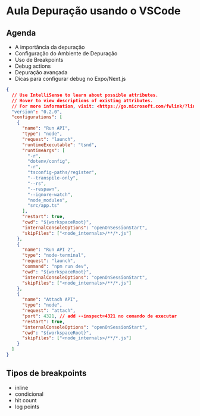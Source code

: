 # Aula Depuração usando o VSCode

## Agenda

- A importância da depuração
- Configuração do Ambiente de Depuração
- Uso de Breakpoints
- Debug actions
- Depuração avançada
- Dicas para configurar debug no Expo/Next.js

```json
{
  // Use IntelliSense to learn about possible attributes.
  // Hover to view descriptions of existing attributes.
  // For more information, visit: <https://go.microsoft.com/fwlink/?linkid=830387>
  "version": "0.2.0",
  "configurations": [
    {
      "name": "Run API",
      "type": "node",
      "request": "launch",
      "runtimeExecutable": "tsnd",
      "runtimeArgs": [
        "-r",
        "dotenv/config",
        "-r",
        "tsconfig-paths/register",
        "--transpile-only",
        "--rs",
        "--respawn",
        "--ignore-watch",
        "node_modules",
        "src/app.ts"
      ],
      "restart": true,
      "cwd": "${workspaceRoot}",
      "internalConsoleOptions": "openOnSessionStart",
      "skipFiles": ["<node_internals>/**/*.js"]
    },
    {
      "name": "Run API 2",
      "type": "node-terminal",
      "request": "launch",
      "command": "npm run dev",
      "cwd": "${workspaceRoot}",
      "internalConsoleOptions": "openOnSessionStart",
      "skipFiles": ["<node_internals>/**/*.js"]
    },
    {
      "name": "Attach API",
      "type": "node",
      "request": "attach",
      "port": 4321, // add --inspect=4321 no comando de executar
      "restart": true,
      "internalConsoleOptions": "openOnSessionStart",
      "cwd": "${workspaceRoot}",
      "skipFiles": ["<node_internals>/**/*.js"]
    }
  ]
}
```


## Tipos de breakpoints

- inline
- condicional
- hit count
- log points